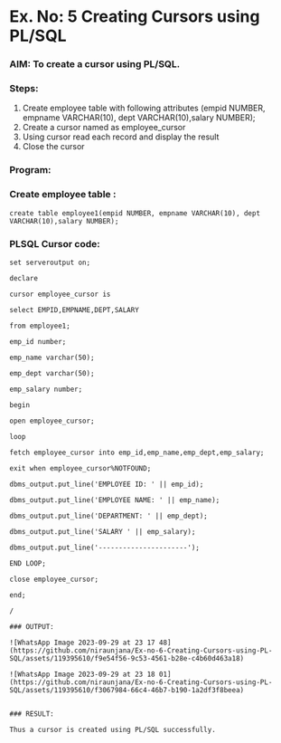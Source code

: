 # Ex. No: 5 Creating Cursors using PL/SQL

### AIM: To create a cursor using PL/SQL.

### Steps:
1. Create employee table with following attributes (empid NUMBER, empname VARCHAR(10), dept VARCHAR(10),salary NUMBER);
2. Create a cursor named as employee_cursor
3. Using cursor read each record and display the result
4. Close the cursor

### Program:
### Create employee table :

```
create table employee1(empid NUMBER, empname VARCHAR(10), dept VARCHAR(10),salary NUMBER);
```

### PLSQL Cursor code:
```
set serveroutput on;

declare

cursor employee_cursor is

select EMPID,EMPNAME,DEPT,SALARY

from employee1;

emp_id number;

emp_name varchar(50);

emp_dept varchar(50);

emp_salary number;

begin

open employee_cursor;

loop

fetch employee_cursor into emp_id,emp_name,emp_dept,emp_salary;

exit when employee_cursor%NOTFOUND;

dbms_output.put_line('EMPLOYEE ID: ' || emp_id);

dbms_output.put_line('EMPLOYEE NAME: ' || emp_name);

dbms_output.put_line('DEPARTMENT: ' || emp_dept);

dbms_output.put_line('SALARY ' || emp_salary);

dbms_output.put_line('----------------------');

END LOOP;

close employee_cursor;

end;

/

### OUTPUT:

![WhatsApp Image 2023-09-29 at 23 17 48](https://github.com/niraunjana/Ex-no-6-Creating-Cursors-using-PL-SQL/assets/119395610/f9e54f56-9c53-4561-b28e-c4b60d463a18)

![WhatsApp Image 2023-09-29 at 23 18 01](https://github.com/niraunjana/Ex-no-6-Creating-Cursors-using-PL-SQL/assets/119395610/f3067984-66c4-46b7-b190-1a2df3f8beea)


### RESULT:

Thus a cursor is created using PL/SQL successfully.
